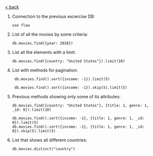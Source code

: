 [< back](./README.md)
1. Connection to the previous excercise DB:
    ```
    use flow
    ```
2. List of all the movies by some criteria:
    ```
    db.movies.find({year: 2018})
    ```
3. List all the elements with a limit:
    ```
    db.movies.find({country: "United States"}).limit(10)
    ```
4. List with methods for pagination: 
    ```
     db.movies.find().sort({income: -1}).limit(5)
     
     db.movies.find().sort({income: -1}).skip(5).limit(5)
    ```
 5. Previous methods showing only some of its attributes:
    ```
    db.movies.find({country: "United States"}, {title: 1, genre: 1, _id: 0}).limit(10)
    
    db.movies.find().sort({income: -1}, {title: 1, genre: 1, _id: 0}).limit(5)
    db.movies.find().sort({income: -1}, {title: 1, genre: 1, _id: 0}).skip(5).limit(5)
    ```
 6. List that shows all different countries:
    ```
    db.movies.distinct("country")
    ```
